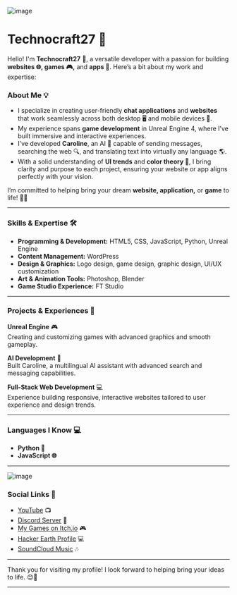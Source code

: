 
![image](https://user-images.githubusercontent.com/81235820/142661129-8cd64edb-bdd4-463b-b2c6-8ffab226e7cb.png)

# Technocraft27 🚀

Hello! I'm **Technocraft27** 👋, a versatile developer with a passion for building **websites 🌐, games 🎮,** and **apps 📱**. Here’s a bit about my work and expertise:

### About Me 💡

- I specialize in creating user-friendly **chat applications** and **websites** that work seamlessly across both desktop 🖥️ and mobile devices 📲.
- My experience spans **game development** in Unreal Engine 4, where I’ve built immersive and interactive experiences.
- I’ve developed **Caroline**, an AI 🤖 capable of sending messages, searching the web 🔍, and translating text into virtually any language 🌎.
- With a solid understanding of **UI trends** and **color theory 🎨**, I bring clarity and purpose to each project, ensuring your website or app aligns perfectly with your vision.

I’m committed to helping bring your dream **website, application,** or **game** to life! 🌈✨

---

### Skills & Expertise 🛠️

- **Programming & Development:** HTML5, CSS, JavaScript, Python, Unreal Engine
- **Content Management:** WordPress
- **Design & Graphics:** Logo design, game design, graphic design, UI/UX customization
- **Art & Animation Tools:** Photoshop, Blender
- **Game Studio Experience:** FT Studio

---

### Projects & Experiences 🚧

**Unreal Engine** 🎮  
Creating and customizing games with advanced graphics and smooth gameplay.

**AI Development** 🤖  
Built Caroline, a multilingual AI assistant with advanced search and messaging capabilities.

**Full-Stack Web Development** 💻  
Experience building responsive, interactive websites tailored to user experience and design trends.

---

### Languages I Know 💻

- **Python 🐍**
- **JavaScript 🌐**

---
![image](https://user-images.githubusercontent.com/81235820/142660188-5e1f1baf-39dd-4f0c-9666-64230a27b501.png)
### Social Links 🔗

- [YouTube](https://www.youtube.com/channel/UCh2CLlvCAixi-QEtuNClSNA) 📺
- [Discord Server](https://discord.com/invite/Gw6ZbUMmJJ) 🎉
- [My Games on Itch.io](https://technocraft27.itch.io/) 🎮
- [Hacker Earth Profile](https://www.hackerearth.com/@pramilakhopade2908) 💻
- [SoundCloud Music](https://soundcloud.com/technocraft) 🎶

---

Thank you for visiting my profile! I look forward to helping bring your ideas to life. 😊🌟

---





